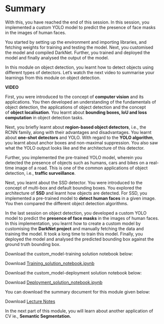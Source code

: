 # Summary

With this, you have reached the end of this session. In this session, you implemented a custom YOLO model to predict the presence of face masks in the images of human faces. 

You started by setting up the environment and importing libraries, and fetching weights for training and testing the model. Next, you customised the model and compiled DarkNet. Further, you trained and deployed the model and finally analysed the output of the model. 

In this module on object detection, you learnt how to detect objects using different types of detectors. Let’s watch the next video to summarise your learnings from this module on object detection.

**VIDEO**

First, you were introduced to the concept of **computer vision** and its applications. You then developed an understanding of the fundamentals of object detection, the applications of object detection and the concept of **object localisation**. You learnt about **bounding boxes, IoU and loss computation** in object detection tasks.

Next, you briefly learnt about **region-based object detectors**, i.e., the RCNN family, along with their advantages and disadvantages. You learnt about **one-shot detectors** and YOLO. With regard to the **YOLO algorithm**, you learnt about anchor boxes and non-maximal suppression. You also saw what the YOLO output looks like and the architecture of this detector.

Further, you implemented the pre-trained YOLO model, wherein you detected the presence of objects such as humans, cars and bikes on a real-time image of a road. This is one of the common applications of object detection, i.e., **traffic surveillance**.

Next, you learnt about the SSD detector. You were introduced to the concept of multi-box and default bounding boxes. You explored the architecture of **SSD** and learnt how objects are detected. For SSD, you implemented a pre-trained model to **detect human faces** in a given image. You then compared the different object detection algorithms.

In the last session on object detection, you developed a custom YOLO model to predict the **presence of face masks** in the images of human faces. In this implementation, you learnt how to create a custom model by customising the **DarkNet project** and manually fetching the data and training the model. It took a long time to train this model. Finally, you deployed the model and analysed the predicted bounding box against the ground truth bounding box.

Download the custom_model-training solution notebook below:

Download [Training_solution_notebook.ipynb](object_detection_yolov4_custom_model_train.ipynb)

Download the custom_model-deployment solution notebook below:

Download [Deployment_solution_notebook.ipynb](object_detection_yolov4_custom_model_deploy.ipynb)

You can download the summary document for this module given below:

Download [Lecture Notes]()

In the next part of this module, you will learn about another application of CV ie., **Semantic Segmentation.**